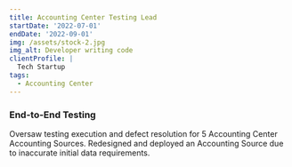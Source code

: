 ```yaml
---
title: Accounting Center Testing Lead
startDate: '2022-07-01'
endDate: '2022-09-01'
img: /assets/stock-2.jpg
img_alt: Developer writing code
clientProfile: |
  Tech Startup
tags:
  - Accounting Center
---
```


### End-to-End Testing
Oversaw testing execution and defect resolution for 5 Accounting Center Accounting Sources. Redesigned and deployed an Accounting Source due to inaccurate initial data requirements.
